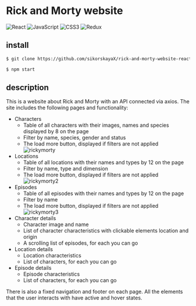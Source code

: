 # Rick and Morty website

![React](https://img.shields.io/badge/react-%2320232a.svg?style=for-the-badge&logo=react&logoColor=%2361DAFB) ![JavaScript](https://img.shields.io/badge/javascript-%23323330.svg?style=for-the-badge&logo=javascript&logoColor=%23F7DF1E) 
![CSS3](https://img.shields.io/badge/css3-%231572B6.svg?style=for-the-badge&logo=css3&logoColor=white) ![Redux](https://img.shields.io/badge/redux-%23593d88.svg?style=for-the-badge&logo=redux&logoColor=white)

## install
```bash
$ git clone https://github.com/sikorskayaX/rick-and-morty-website-react.git

$ npm start
```
## description

This is a website about Rick and Morty with an API connected via axios. The site includes the following pages and functionality:

- Characters
  - Table of all characters with their images, names and species displayed by 8 on the page
  - Filter by name, species, gender and status
  - The load more button, displayed if filters are not applied
    ![rickymorty](https://github.com/sikorskayaX/rick-and-morty-website/assets/106336275/38d3ddf8-aefa-40c3-8773-ba2d4c5994e5)
- Locations
  - Table of all locations with their names and types by 12 on the page
  - Filter by name, type and dimension
  - The load more button, displayed if filters are not applied
    ![rickymorty2](https://github.com/sikorskayaX/rick-and-morty-website/assets/106336275/153a5d49-d291-40d1-8484-d449e011ba4b)
- Episodes
  - Table of all episodes with their names and types by 12 on the page
  - Filter by name
  - The load more button, displayed if filters are not applied
    ![rickymorty3](https://github.com/sikorskayaX/rick-and-morty-website/assets/106336275/a5289ecd-b26a-41e8-a9e9-9f32b2181dc9)
- Character details
  - Character image and name
  - List of character characteristics with clickable elements location and origin
  - A scrolling list of episodes, for each you can go
- Location details
  - Location characteristics
  - List of characters, for each you can go
- Episode details
  - Episode characteristics
  - List of characters, for each you can go
    
There is also a fixed navigation and footer on each page. All the elements that the user interacts with have active and hover states.
